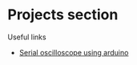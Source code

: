 # Projects section

Useful links

* [Serial oscilloscope using arduino](https://x-io.co.uk/serial-oscilloscope/)

